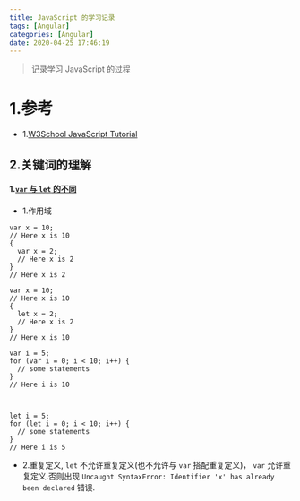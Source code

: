 ```yaml
---
title: JavaScript 的学习记录
tags: [Angular]
categories: [Angular]
date: 2020-04-25 17:46:19
---
```



> 记录学习 JavaScript 的过程

<!-- more -->


# 1.参考
* 1.[W3School JavaScript Tutorial](https://www.w3schools.com/js/default.asp)


## 2.关键词的理解

#### 1.[`var` 与 `let` 的不同](https://www.w3schools.com/js/js_let.asp)

* 1.作用域

```
var x = 10;
// Here x is 10
{
  var x = 2;
  // Here x is 2
}
// Here x is 2
```

```
var x = 10;
// Here x is 10
{
  let x = 2;
  // Here x is 2
}
// Here x is 10
```

```
var i = 5;
for (var i = 0; i < 10; i++) {
  // some statements
}
// Here i is 10



let i = 5;
for (let i = 0; i < 10; i++) {
  // some statements
}
// Here i is 5
```

* 2.重复定义, `let` 不允许重复定义(也不允许与 `var` 搭配重复定义)， `var` 允许重复定义.否则出现 `Uncaught SyntaxError: Identifier 'x' has already been declared` 错误.


